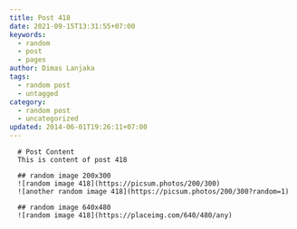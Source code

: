 ```yaml
---
title: Post 418
date: 2021-09-15T13:31:55+07:00
keywords:
  - random
  - post
  - pages
author: Dimas Lanjaka
tags:
  - random post
  - untagged
category:
  - random post
  - uncategorized
updated: 2014-06-01T19:26:11+07:00
---
```


      # Post Content
      This is content of post 418

      ## random image 200x300
      ![random image 418](https://picsum.photos/200/300)
      ![another random image 418](https://picsum.photos/200/300?random=1)

      ## random image 640x480
      ![random image 418](https://placeimg.com/640/480/any)
      